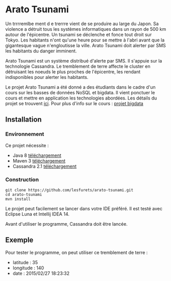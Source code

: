 # Arato Tsunami

Un trrrremlbe ment d e trerrre vient de se produire au large du Japon. Sa violence a détruit tous les systèmes informatiques dans un rayon de 500 km autour de l'épicentre. Un tsunami se déclenche et fonce tout droit sur Tokyo. Les habitants n'ont qu'une heure pour se mettre à l'abri avant que la gigantesque vague n'engloutisse la ville. Arato Tsunami doit alerter par SMS les habitants du danger imminent.

Arato Tsunami est un système distribué d'alerte par SMS. Il s'appuie sur la technologie Cassandra. Le tremblement de terre affecte le cluster en détruisant les noeuds le plus proches de l'épicentre, les rendant indisponibles pour alerter les habitants.

Le projet Arato Tsunami a été donné a des étudiants dans le cadre d'un cours sur les basses de données NoSQL et bigdata. Il vient ponctuer le cours et mettre en application les technologies abordées. Les détails du projet se trouvent [ici](https://github.com/lesfurets/arato-tsunami/projet.pdf). Pour plus d'info sur le cours : [projet bigdata](https://github.com/AndreiArion/bigdata)

## Installation

### Environnement

Ce projet nécessite :
* Java 8 [téléchargement](http://www.oracle.com/technetwork/java/javase/downloads/index.html)
* Maven 3 [téléchargement](http://maven.apache.org/download.cgi)
* Cassandra 2.1 [téléchargement](http://cassandra.apache.org/download)

### Construction

    git clone https://github.com/lesfurets/arato-tsunami.git
    cd arato-tsunami
    mvn install

Le projet peut facilement se lancer dans votre IDE préféré. Il est testé avec Eclipse Luna et Intellij IDEA 14.

Avant d'utiliser le programme, Cassandra doit être lancée.

## Exemple

Pour tester le programme, on peut utiliser ce tremblement de terre :
* latitude : 35
* longitude : 140
* date : 2015/02/27 18:23:32

